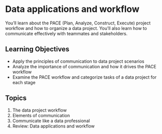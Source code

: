 # Data applications and workflow

You’ll learn about the PACE (Plan, Analyze, Construct, Execute) project workflow and how to organize a data project. You’ll also learn how to communicate effectively with teammates and stakeholders.

## Learning Objectives

- Apply the principles of communication to data project scenarios
- Analyze the importance of communication and how it drives the PACE workflow
- Examine the PACE workflow and categorize tasks of a data project for each stage

## Topics

01. The data project workflow
02. Elements of communication
03. Communicate like a data professional
04. Review: Data applications and workflow